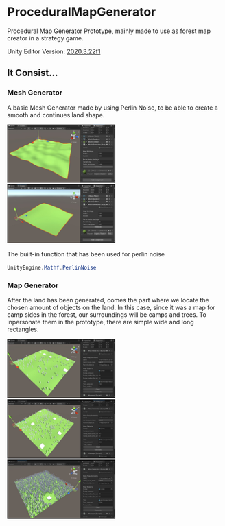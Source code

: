 # ProceduralMapGenerator
 
Procedural Map Generator Prototype, mainly made to use as forest map creator in a strategy game.

Unity Editor Version: [2020.3.22f1](https://unity.com/releases/editor/whats-new/2020.3.22)

## It Consist...

### Mesh Generator

A basic Mesh Generator made by using Perlin Noise, to be able to create a smooth and continues land shape. 

<img src="https://github.com/ErtyumPX/ProceduralMapGenerator/blob/main/Images/mesh_generator_1.JPG" width=50% height=50%>
<img src="https://github.com/ErtyumPX/ProceduralMapGenerator/blob/main/Images/mesh_generator_2.JPG" width=50% height=50%>


The built-in function that has been used for perlin noise

```c#
UnityEngine.Mathf.PerlinNoise
```

### Map Generator

After the land has been generated, comes the part where we locate the chosen amount of objects on the land. In this case, since it was a map for camp sides in the forest, our surroundings will be camps and trees. To inpersonate them in the prototype, there are simple wide and long rectangles.

<img src="https://github.com/ErtyumPX/ProceduralMapGenerator/blob/main/Images/map_generator_1.JPG" width=50% height=50%>
<img src="https://github.com/ErtyumPX/ProceduralMapGenerator/blob/main/Images/map_generator_2.JPG" width=50% height=50%>
<img src="https://github.com/ErtyumPX/ProceduralMapGenerator/blob/main/Images/map_generator_3.JPG" width=50% height=50%>

